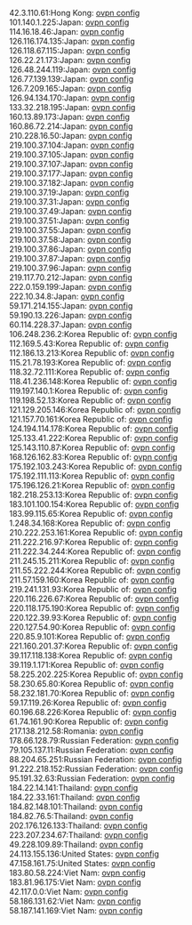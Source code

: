 42.3.110.61:Hong Kong: [ovpn config](vpn/42_3_110_61.ovpn)  
101.140.1.225:Japan: [ovpn config](vpn/101_140_1_225.ovpn)  
114.16.18.46:Japan: [ovpn config](vpn/114_16_18_46.ovpn)  
126.116.174.135:Japan: [ovpn config](vpn/126_116_174_135.ovpn)  
126.118.67.115:Japan: [ovpn config](vpn/126_118_67_115.ovpn)  
126.22.21.173:Japan: [ovpn config](vpn/126_22_21_173.ovpn)  
126.48.244.119:Japan: [ovpn config](vpn/126_48_244_119.ovpn)  
126.77.139.139:Japan: [ovpn config](vpn/126_77_139_139.ovpn)  
126.7.209.165:Japan: [ovpn config](vpn/126_7_209_165.ovpn)  
126.94.134.170:Japan: [ovpn config](vpn/126_94_134_170.ovpn)  
133.32.218.195:Japan: [ovpn config](vpn/133_32_218_195.ovpn)  
160.13.89.173:Japan: [ovpn config](vpn/160_13_89_173.ovpn)  
160.86.72.214:Japan: [ovpn config](vpn/160_86_72_214.ovpn)  
210.228.16.50:Japan: [ovpn config](vpn/210_228_16_50.ovpn)  
219.100.37.104:Japan: [ovpn config](vpn/219_100_37_104.ovpn)  
219.100.37.105:Japan: [ovpn config](vpn/219_100_37_105.ovpn)  
219.100.37.107:Japan: [ovpn config](vpn/219_100_37_107.ovpn)  
219.100.37.177:Japan: [ovpn config](vpn/219_100_37_177.ovpn)  
219.100.37.182:Japan: [ovpn config](vpn/219_100_37_182.ovpn)  
219.100.37.19:Japan: [ovpn config](vpn/219_100_37_19.ovpn)  
219.100.37.31:Japan: [ovpn config](vpn/219_100_37_31.ovpn)  
219.100.37.49:Japan: [ovpn config](vpn/219_100_37_49.ovpn)  
219.100.37.51:Japan: [ovpn config](vpn/219_100_37_51.ovpn)  
219.100.37.55:Japan: [ovpn config](vpn/219_100_37_55.ovpn)  
219.100.37.58:Japan: [ovpn config](vpn/219_100_37_58.ovpn)  
219.100.37.86:Japan: [ovpn config](vpn/219_100_37_86.ovpn)  
219.100.37.87:Japan: [ovpn config](vpn/219_100_37_87.ovpn)  
219.100.37.96:Japan: [ovpn config](vpn/219_100_37_96.ovpn)  
219.117.70.212:Japan: [ovpn config](vpn/219_117_70_212.ovpn)  
222.0.159.199:Japan: [ovpn config](vpn/222_0_159_199.ovpn)  
222.10.34.8:Japan: [ovpn config](vpn/222_10_34_8.ovpn)  
59.171.214.155:Japan: [ovpn config](vpn/59_171_214_155.ovpn)  
59.190.13.226:Japan: [ovpn config](vpn/59_190_13_226.ovpn)  
60.114.228.37:Japan: [ovpn config](vpn/60_114_228_37.ovpn)  
106.248.236.2:Korea Republic of: [ovpn config](vpn/106_248_236_2.ovpn)  
112.169.5.43:Korea Republic of: [ovpn config](vpn/112_169_5_43.ovpn)  
112.186.13.213:Korea Republic of: [ovpn config](vpn/112_186_13_213.ovpn)  
115.21.78.193:Korea Republic of: [ovpn config](vpn/115_21_78_193.ovpn)  
118.32.72.111:Korea Republic of: [ovpn config](vpn/118_32_72_111.ovpn)  
118.41.236.148:Korea Republic of: [ovpn config](vpn/118_41_236_148.ovpn)  
119.197.140.1:Korea Republic of: [ovpn config](vpn/119_197_140_1.ovpn)  
119.198.52.13:Korea Republic of: [ovpn config](vpn/119_198_52_13.ovpn)  
121.129.205.146:Korea Republic of: [ovpn config](vpn/121_129_205_146.ovpn)  
121.157.70.161:Korea Republic of: [ovpn config](vpn/121_157_70_161.ovpn)  
124.194.114.178:Korea Republic of: [ovpn config](vpn/124_194_114_178.ovpn)  
125.133.41.222:Korea Republic of: [ovpn config](vpn/125_133_41_222.ovpn)  
125.143.110.87:Korea Republic of: [ovpn config](vpn/125_143_110_87.ovpn)  
168.126.162.83:Korea Republic of: [ovpn config](vpn/168_126_162_83.ovpn)  
175.192.103.243:Korea Republic of: [ovpn config](vpn/175_192_103_243.ovpn)  
175.192.111.113:Korea Republic of: [ovpn config](vpn/175_192_111_113.ovpn)  
175.196.126.21:Korea Republic of: [ovpn config](vpn/175_196_126_21.ovpn)  
182.218.253.13:Korea Republic of: [ovpn config](vpn/182_218_253_13.ovpn)  
183.101.100.154:Korea Republic of: [ovpn config](vpn/183_101_100_154.ovpn)  
183.99.115.65:Korea Republic of: [ovpn config](vpn/183_99_115_65.ovpn)  
1.248.34.168:Korea Republic of: [ovpn config](vpn/1_248_34_168.ovpn)  
210.222.253.161:Korea Republic of: [ovpn config](vpn/210_222_253_161.ovpn)  
211.222.216.97:Korea Republic of: [ovpn config](vpn/211_222_216_97.ovpn)  
211.222.34.244:Korea Republic of: [ovpn config](vpn/211_222_34_244.ovpn)  
211.245.15.211:Korea Republic of: [ovpn config](vpn/211_245_15_211.ovpn)  
211.55.222.244:Korea Republic of: [ovpn config](vpn/211_55_222_244.ovpn)  
211.57.159.160:Korea Republic of: [ovpn config](vpn/211_57_159_160.ovpn)  
219.241.131.93:Korea Republic of: [ovpn config](vpn/219_241_131_93.ovpn)  
220.116.226.67:Korea Republic of: [ovpn config](vpn/220_116_226_67.ovpn)  
220.118.175.190:Korea Republic of: [ovpn config](vpn/220_118_175_190.ovpn)  
220.122.39.93:Korea Republic of: [ovpn config](vpn/220_122_39_93.ovpn)  
220.127.54.90:Korea Republic of: [ovpn config](vpn/220_127_54_90.ovpn)  
220.85.9.101:Korea Republic of: [ovpn config](vpn/220_85_9_101.ovpn)  
221.160.201.37:Korea Republic of: [ovpn config](vpn/221_160_201_37.ovpn)  
39.117.118.138:Korea Republic of: [ovpn config](vpn/39_117_118_138.ovpn)  
39.119.1.171:Korea Republic of: [ovpn config](vpn/39_119_1_171.ovpn)  
58.225.202.225:Korea Republic of: [ovpn config](vpn/58_225_202_225.ovpn)  
58.230.65.80:Korea Republic of: [ovpn config](vpn/58_230_65_80.ovpn)  
58.232.181.70:Korea Republic of: [ovpn config](vpn/58_232_181_70.ovpn)  
59.17.119.26:Korea Republic of: [ovpn config](vpn/59_17_119_26.ovpn)  
60.196.68.226:Korea Republic of: [ovpn config](vpn/60_196_68_226.ovpn)  
61.74.161.90:Korea Republic of: [ovpn config](vpn/61_74_161_90.ovpn)  
217.138.212.58:Romania: [ovpn config](vpn/217_138_212_58.ovpn)  
178.66.128.79:Russian Federation: [ovpn config](vpn/178_66_128_79.ovpn)  
79.105.137.11:Russian Federation: [ovpn config](vpn/79_105_137_11.ovpn)  
88.204.65.251:Russian Federation: [ovpn config](vpn/88_204_65_251.ovpn)  
91.222.218.152:Russian Federation: [ovpn config](vpn/91_222_218_152.ovpn)  
95.191.32.63:Russian Federation: [ovpn config](vpn/95_191_32_63.ovpn)  
184.22.14.141:Thailand: [ovpn config](vpn/184_22_14_141.ovpn)  
184.22.33.161:Thailand: [ovpn config](vpn/184_22_33_161.ovpn)  
184.82.148.101:Thailand: [ovpn config](vpn/184_82_148_101.ovpn)  
184.82.76.5:Thailand: [ovpn config](vpn/184_82_76_5.ovpn)  
202.176.126.133:Thailand: [ovpn config](vpn/202_176_126_133.ovpn)  
223.207.234.67:Thailand: [ovpn config](vpn/223_207_234_67.ovpn)  
49.228.109.89:Thailand: [ovpn config](vpn/49_228_109_89.ovpn)  
24.113.155.136:United States: [ovpn config](vpn/24_113_155_136.ovpn)  
47.158.161.75:United States: [ovpn config](vpn/47_158_161_75.ovpn)  
183.80.58.224:Viet Nam: [ovpn config](vpn/183_80_58_224.ovpn)  
183.81.96.175:Viet Nam: [ovpn config](vpn/183_81_96_175.ovpn)  
42.117.0.0:Viet Nam: [ovpn config](vpn/42_117_0_0.ovpn)  
58.186.131.62:Viet Nam: [ovpn config](vpn/58_186_131_62.ovpn)  
58.187.141.169:Viet Nam: [ovpn config](vpn/58_187_141_169.ovpn)  

